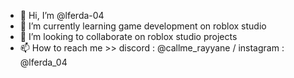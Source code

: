 - 👋 Hi, I’m @lferda-04
- 🌱 I’m currently learning game development on roblox studio
- 💞️ I’m looking to collaborate on roblox studio projects
- 📫 How to reach me >> discord  : @callme_rayyane / instagram : @lferda_04

<!---
lferda-04/lferda-04 is a ✨ special ✨ repository because its `README.md` (this file) appears on your GitHub profile.
You can click the Preview link to take a look at your changes.
--->
